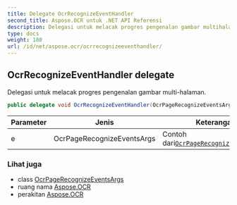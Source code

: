 ```yaml
---
title: Delegate OcrRecognizeEventHandler
second_title: Aspose.OCR untuk .NET API Referensi
description: Delegasi untuk melacak progres pengenalan gambar multihalaman.
type: docs
weight: 180
url: /id/net/aspose.ocr/ocrrecognizeeventhandler/
---
```

## OcrRecognizeEventHandler delegate

Delegasi untuk melacak progres pengenalan gambar multi-halaman.

```csharp
public delegate void OcrRecognizeEventHandler(OcrPageRecognizeEventsArgs e);
```

| Parameter | Jenis | Keterangan |
| --- | --- | --- |
| e | OcrPageRecognizeEventsArgs | Contoh dari[`OcrPageRecognizeEventsArgs`](../../aspose.ocr.models.events/ocrpagerecognizeeventsargs/) |

### Lihat juga

* class [OcrPageRecognizeEventsArgs](../../aspose.ocr.models.events/ocrpagerecognizeeventsargs/)
* ruang nama [Aspose.OCR](../../aspose.ocr/)
* perakitan [Aspose.OCR](../../)


